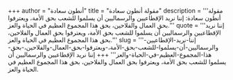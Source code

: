 +++
author = "أنطون سعادة"
title = "مقولة أنطون سعادة"
description = '''مقولة أنطون سعادة: إننا نريد الإقطاعيين والرسماليين أن يسلموا للشعب بحق الأمة، ويعترفوا بحق العمال والفلاحين، بحق هذا المجموع العظيم في الحياة والعز.'''
quote = '''إننا نريد الإقطاعيين والرسماليين أن يسلموا للشعب بحق الأمة، ويعترفوا بحق العمال والفلاحين، بحق هذا المجموع العظيم في الحياة والعز.'''
slug = '''إننا-نريد-الإقطاعيين-والرسماليين-أن-يسلموا-للشعب-بحق-الأمة،-ويعترفوا-بحق-العمال-والفلاحين،-بحق-هذا-المجموع-العظيم-في-الحياة-والعز'''
+++
إننا نريد الإقطاعيين والرسماليين أن يسلموا للشعب بحق الأمة، ويعترفوا بحق العمال والفلاحين، بحق هذا المجموع العظيم في الحياة والعز.
